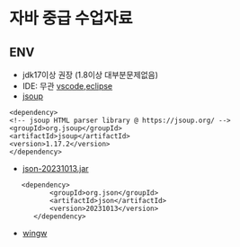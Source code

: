 # 자바 중급 수업자료

## ENV
  - jdk17이상 권장 (1.8이상 대부분문제없음)
  - IDE: 무관 [vscode](https://code.visualstudio.com/),[eclipse](https://www.eclipse.org/downloads/download.php?file=/technology/epp/downloads/release/2024-03/R/eclipse-java-2024-03-R-win32-x86_64.zip)
  - [jsoup](https://jsoup.org/download)
  ```
  <dependency>
  <!-- jsoup HTML parser library @ https://jsoup.org/ -->
  <groupId>org.jsoup</groupId>
  <artifactId>jsoup</artifactId>
  <version>1.17.2</version>
</dependency>
  ```
  - [json-20231013.jar](https://github.com/stleary/JSON-java)
  ```
     <dependency>
            <groupId>org.json</groupId>
            <artifactId>json</artifactId>
            <version>20231013</version>
        </dependency>
  ```
  - [wingw](https://sourceforge.net/projects/mingw-w64/files/Toolchains%20targetting%20Win64/Personal%20Builds/mingw-builds/8.1.0/threads-posix/seh/x86_64-8.1.0-release-posix-seh-rt_v6-rev0.7z/download)